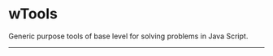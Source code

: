 # wTools

Generic purpose tools of base level for solving problems in Java Script.

_ _ _ _ _ _













